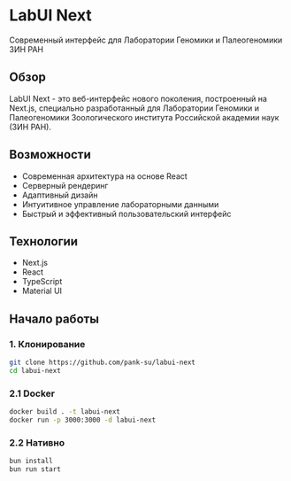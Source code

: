 # LabUI Next

Современный интерфейс для Лаборатории Геномики и Палеогеномики ЗИН РАН

## Обзор

LabUI Next - это веб-интерфейс нового поколения, построенный на Next.js, специально разработанный для Лаборатории Геномики и Палеогеномики Зоологического института Российской академии наук (ЗИН РАН).

## Возможности

- Современная архитектура на основе React
- Серверный рендеринг
- Адаптивный дизайн
- Интуитивное управление лабораторными данными
- Быстрый и эффективный пользовательский интерфейс

## Технологии

- Next.js
- React
- TypeScript
- Material UI

## Начало работы


### 1. Клонирование

```bash
git clone https://github.com/pank-su/labui-next
cd labui-next
```

### 2.1 Docker

```sh
docker build . -t labui-next
docker run -p 3000:3000 -d labui-next
```

### 2.2 Нативно

```sh
bun install
bun run start
```
